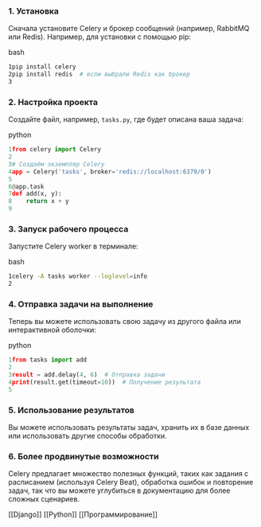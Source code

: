 

### 1. Установка

Сначала установите Celery и брокер сообщений (например, RabbitMQ или Redis). Например, для установки с помощью pip:

bash

```bash
1pip install celery
2pip install redis  # если выбрали Redis как брокер
3
```

### 2. Настройка проекта

Создайте файл, например, `tasks.py`, где будет описана ваша задача:

python

```python
1from celery import Celery
2
3# Создаём экземпляр Celery
4app = Celery('tasks', broker='redis://localhost:6379/0')
5
6@app.task
7def add(x, y):
8    return x + y
9
```

### 3. Запуск рабочего процесса

Запустите Celery worker в терминале:

bash

```bash
1celery -A tasks worker --loglevel=info
2
```

### 4. Отправка задачи на выполнение

Теперь вы можете использовать свою задачу из другого файла или интерактивной оболочки:

python

```python
1from tasks import add
2
3result = add.delay(4, 6)  # Отправка задачи
4print(result.get(timeout=10))  # Получение результата
5
```

### 5. Использование результатов

Вы можете использовать результаты задач, хранить их в базе данных или использовать другие способы обработки.

### 6. Более продвинутые возможности

Celery предлагает множество полезных функций, таких как задания с расписанием (используя Celery Beat), обработка ошибок и повторение задач, так что вы можете углубиться в документацию для более сложных сценариев.



[[Django]]
[[Python]]
[[Программирование]]
